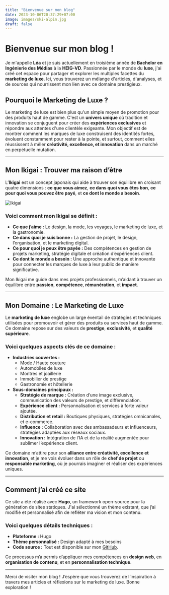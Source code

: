 ```yaml
---
title: "Bienvenue sur mon blog"
date: 2023-10-06T20:37:29+07:00
image: images/ski-alpin.jpg
draft: false
---
```


# Bienvenue sur mon blog !

Je m'appelle **Léa** et je suis actuellement en troisième année de **Bachelor en Ingénierie des Médias** à la **HEIG-VD**. Passionnée par le monde du **luxe**, j'ai créé cet espace pour partager et explorer les multiples facettes du **marketing de luxe**. Ici, vous trouverez un mélange d'articles, d'analyses, et de sources qui nourrissent mon lien avec ce domaine prestigieux.

## Pourquoi le Marketing de Luxe ?

Le marketing de luxe est bien plus qu'un simple moyen de promotion pour des produits haut de gamme. C'est un **univers unique** où tradition et innovation se conjuguent pour créer des **expériences exclusives** et répondre aux attentes d'une clientèle exigeante. Mon objectif est de montrer comment les marques de luxe construisent des identités fortes, évoluent constamment pour rester à la pointe, et surtout, comment elles réussissent à mêler **créativité, excellence, et innovation** dans un marché en perpétuelle mutation.

---

## Mon Ikigai : Trouver ma raison d’être

L’**Ikigai** est un concept japonais qui aide à trouver son équilibre en croisant quatre dimensions : **ce que vous aimez**, **ce dans quoi vous êtes bon**, **ce pour quoi vous pouvez être payé**, et **ce dont le monde a besoin**.

![Ikigai](images/ikigai-lea.png)

### Voici comment mon Ikigai se définit :
- **Ce que j’aime :** Le design, la mode, les voyages, le marketing de luxe, et la gastronomie.
- **Ce dans quoi je suis bonne :** La gestion de projet, le design, l’organisation, et le marketing digital.
- **Ce pour quoi je peux être payée :** Des compétences en gestion de projets marketing, stratégie digitale et création d’expériences client.
- **Ce dont le monde a besoin :** Une approche authentique et innovante pour connecter les marques de luxe à leur public de manière significative.

Mon Ikigai me guide dans mes projets professionnels, m’aidant à trouver un équilibre entre **passion**, **compétence**, **rémunération**, et **impact**.

---

## Mon Domaine : Le Marketing de Luxe

Le **marketing de luxe** englobe un large éventail de stratégies et techniques utilisées pour promouvoir et gérer des produits ou services haut de gamme. Ce domaine repose sur des valeurs de **prestige**, **exclusivité**, et **qualité supérieure**.

### Voici quelques aspects clés de ce domaine :
- **Industries couvertes :**
  - Mode / Haute couture
  - Automobiles de luxe
  - Montres et joaillerie
  - Immobilier de prestige
  - Gastronomie et hôtellerie
- **Sous-domaines principaux :**
  - **Stratégie de marque :** Création d’une image exclusive, communication des valeurs de prestige, et différenciation.
  - **Expérience client :** Personnalisation et services à forte valeur ajoutée.
  - **Distribution et retail :** Boutiques physiques, stratégies omnicanales, et e-commerce.
  - **Influence :** Collaboration avec des ambassadeurs et influenceurs, stratégies adaptées aux réseaux sociaux.
  - **Innovation :** Intégration de l’IA et de la réalité augmentée pour sublimer l’expérience client.

Ce domaine m’attire pour son **alliance entre créativité, excellence et innovation**, et je me vois évoluer dans un rôle de **chef de projet** ou **responsable marketing**, où je pourrais imaginer et réaliser des expériences uniques.

---

## Comment j’ai créé ce site

Ce site a été réalisé avec **Hugo**, un framework open-source pour la génération de sites statiques. J'ai sélectionné un thème existant, que j’ai modifié et personnalisé afin de refléter ma vision et mon contenu.

### Voici quelques détails techniques :
- **Plateforme :** Hugo
- **Thème personnalisé :** Design adapté à mes besoins
- **Code source :** Tout est disponible sur mon [GitHub](https://github.com/macalusolea/labveiltech).

Ce processus m’a permis d’appliquer mes compétences en **design web**, en **organisation de contenu**, et en **personnalisation technique**.

---

Merci de visiter mon blog ! J’espère que vous trouverez de l’inspiration à travers mes articles et réflexions sur le marketing de luxe. Bonne exploration !
